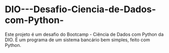 # DIO---Desafio-Ciencia-de-Dados-com-Python-
Este projeto é um desafio do Bootcamp - Ciência de Dados com Python da DIO. É um programa de um sistema bancário bem simples, feito com Python.
